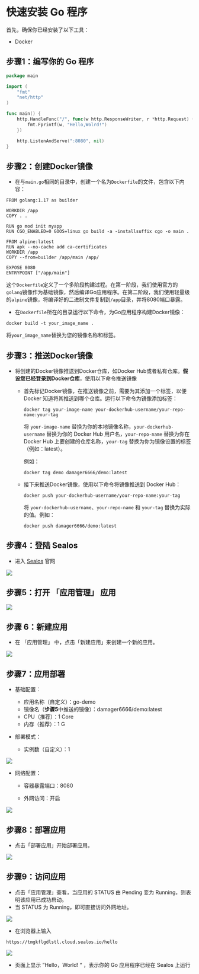 # 快速安装 Go 程序

首先，确保你已经安装了以下工具：

- Docker

## 步骤1：编写你的 Go 程序

```go
package main

import (
	"fmt"
	"net/http"
)

func main() {
	http.HandleFunc("/", func(w http.ResponseWriter, r *http.Request) {
		fmt.Fprintf(w, "Hello,Wolrd!")
	})

	http.ListenAndServe(":8080", nil)
}
```

## 步骤2：创建Docker镜像

- 在与`main.go`相同的目录中，创建一个名为`Dockerfile`的文件，包含以下内容：

```
FROM golang:1.17 as builder

WORKDIR /app
COPY . .

RUN go mod init myapp
RUN CGO_ENABLED=0 GOOS=linux go build -a -installsuffix cgo -o main .

FROM alpine:latest
RUN apk --no-cache add ca-certificates
WORKDIR /app
COPY --from=builder /app/main /app/

EXPOSE 8080
ENTRYPOINT ["/app/main"]
```

这个`Dockerfile`定义了一个多阶段构建过程。在第一阶段，我们使用官方的`golang`镜像作为基础镜像，然后编译Go应用程序。在第二阶段，我们使用轻量级的`alpine`镜像，将编译好的二进制文件复制到`/app`目录，并将8080端口暴露。

- 在`Dockerfile`所在的目录运行以下命令，为Go应用程序构建Docker镜像：

```
docker build -t your_image_name .
```

将`your_image_name`替换为您的镜像名称和标签。



## 步骤3：推送Docker镜像

- 将创建的Docker镜像推送到Docker仓库，如Docker Hub或者私有仓库。**假设您已经登录到Docker仓库**，使用以下命令推送镜像

  - 首先标记Docker镜像，在推送镜像之前，需要为其添加一个标签，以便 Docker 知道将其推送到哪个仓库。运行以下命令为镜像添加标签：

    ```
    docker tag your-image-name your-dockerhub-username/your-repo-name:your-tag
    ```

    将 `your-image-name` 替换为你的本地镜像名称，`your-dockerhub-username` 替换为你的 Docker Hub 用户名，`your-repo-name` 替换为你在 Docker Hub 上要创建的仓库名称，`your-tag` 替换为你为镜像设置的标签（例如：latest）。

    例如：

    ```
    docker tag demo damager6666/demo:latest
    ```

  - 接下来推送Docker镜像，使用以下命令将镜像推送到 Docker Hub：

    ```
    docker push your-dockerhub-username/your-repo-name:your-tag
    ```

    将 `your-dockerhub-username`、`your-repo-name` 和 `your-tag` 替换为实际的值。例如：

    ```
    docker push damager6666/demo:latest
    ```

## 步骤4：登陆 Sealos

- 进入 [Sealos](https://cloud.sealos.io/) 官网

![](images/java-example-0.png)

## 步骤5：打开 「应用管理」 应用

![](images/java-example-3.png)

## 步骤 6：新建应用

- 在 「应用管理」 中，点击「新建应用」来创建一个新的应用。

![](images/java-example-4.png)

## 步骤7：应用部署

- 基础配置：

  - 应用名称（自定义）：go-demo
  - 镜像名（**步骤5**中推送的镜像）：damager6666/demo:latest
  - CPU（推荐）：1 Core
  - 内存（推荐）：1 G

- 部署模式：

  - 实例数（自定义）：1

![](images/java-example-5.png)

- 网络配置：

  - 容器暴露端口：8080

  - 外网访问：开启

![](images/java-example-6.png)

## 步骤8：部署应用

- 点击「部署应用」开始部署应用。

![](images/java-example-7.png)

## 步骤9：访问应用

- 点击「应用管理」查看，当应用的 STATUS 由 Pending 变为 Running，则表明该应用已成功启动。
- 当 STATUS 为 Running，即可直接访问外网地址。

![](images/java-example-8.png)

- 在浏览器上输入

```
https://tmgkflgdlstl.cloud.sealos.io/hello
```

![](images/java-example-9.png)

- 页面上显示 ”Hello，World! “ ，表示你的 Go 应用程序已经在 Sealos 上运行

